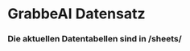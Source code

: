 




































































































































































































































































































































































































































































































# GrabbeAI Datensatz





### Die aktuellen Datentabellen sind in /sheets/


